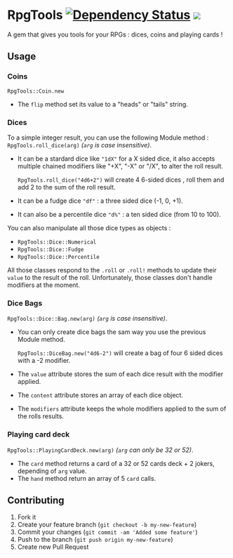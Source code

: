 RpgTools [![Dependency Status](https://gemnasium.com/Yinfei/rpg_tools.svg)](https://gemnasium.com/Yinfei/rpg_tools) ![](https://circleci.com/gh/Yinfei/rpg_tools.svg?&style=shield&circle-token=f5153100f0a56438602b915cf95d80f1e6e0edca)
=======

A gem that gives you tools for your RPGs : dices, coins and playing cards !

## Usage

### Coins

`RpgTools::Coin.new`

* The `flip` method set its value to a "heads" or "tails" string.

### Dices

To a simple integer result, you can use the following Module method :
`RpgTools.roll_dice(arg)` <i>(`arg` is case insensitive)</i>.

* It can be a stardard dice like `"1dX"` for a X sided dice,
it also accepts multiple chained modifiers like "+X", "-X" or "/X", to alter the roll result.

  `RpgTools.roll_dice("4d6+2")` will create 4 6-sided dices , roll them and add 2 to the
  sum of the roll result.

* It can be a fudge dice `"df"` : a three sided dice (-1, 0, +1).

* It can also be a percentile dice `"d%"` : a ten sided dice (from 10 to 100).

You can also manipulate all those dice types as objects :

* `RpgTools::Dice::Numerical`
* `RpgTools::Dice::Fudge`
* `RpgTools::Dice::Percentile`

All those classes respond to the `.roll` or `.roll!` methods to update their `value` to the result of the roll. Unfortunately, those classes don't handle modifiers at the moment.

### Dice Bags

`RpgTools::Dice::Bag.new(arg)` <i>(`arg` is case insensitive)</i>.

* You can only create dice bags the sam way you use the previous Module method.

  `RpgTools::DiceBag.new("4d6-2")` will create a bag of four 6 sided dices with a -2 modifier.

* The `value` attribute stores the sum of each dice result with the modifier applied.
* The `content` attribute stores an array of each dice object.
* The `modifiers` attribute keeps the whole modifiers applied to the sum of the rolls results.

### Playing card deck
`RpgTools::PlayingCardDeck.new(arg)` <i>(`arg` can only be 32 or 52)</i>.

* The `card` method returns a card of a 32 or 52 cards deck + 2 jokers, depending
of `arg` value.
* The `hand` method return an array of 5 `card` calls.

## Contributing

1. Fork it
2. Create your feature branch (`git checkout -b my-new-feature`)
3. Commit your changes (`git commit -am 'Added some feature'`)
4. Push to the branch (`git push origin my-new-feature`)
5. Create new Pull Request
